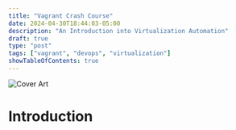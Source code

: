 ```yaml
---
title: "Vagrant Crash Course"
date: 2024-04-30T18:44:03-05:00
description: "An Introduction into Virtualization Automation"
draft: true
type: "post"
tags: ["vagrant", "devops", "virtualization"]
showTableOfContents: true
---
```


![Cover Art](/images/posts/vagrant/vagrant-crash-course.png)

# Introduction
